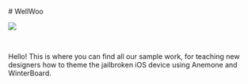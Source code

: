 <p># WellWoo</p>
<p><img src="&quot;https://i.imgur.com/tGCNGVN.jpg" /></p>
<p>&nbsp;</p>
<p>Hello! This is where you can find all our sample work, for teaching new designers how to theme the jailbroken iOS device using Anemone and WinterBoard.</p>
